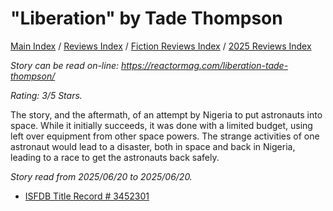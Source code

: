 # "Liberation" by Tade Thompson

[Main Index](../../../README.md) / [Reviews Index](../../README.md) / [Fiction Reviews Index](../README.md) / [2025 Reviews Index](README.md)

*Story can be read on-line: <https://reactormag.com/liberation-tade-thompson/>*

*Rating: 3/5 Stars.*

The story, and the aftermath, of an attempt by Nigeria to put astronauts into space. While it initially succeeds, it was done with a limited budget, using left over equipment from other space powers. The strange activities of one astronaut would lead to a disaster, both in space and back in Nigeria, leading to a race to get the astronauts back safely.

*Story read from 2025/06/20 to 2025/06/20.*

- [ISFDB Title Record # 3452301](https://www.isfdb.org/cgi-bin/title.cgi?3452301)
